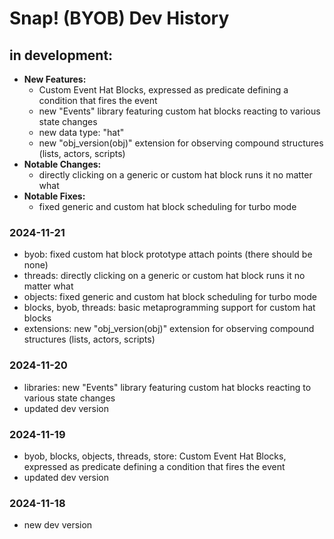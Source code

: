 # Snap! (BYOB) Dev History

## in development:
* **New Features:**
    * Custom Event Hat Blocks, expressed as predicate defining a condition that fires the event
    * new "Events" library featuring custom hat blocks reacting to various state changes
    * new data type: "hat"
    * new "obj_version(obj)" extension for observing compound structures (lists, actors, scripts)
* **Notable Changes:**
    * directly clicking on a generic or custom hat block runs it no matter what
* **Notable Fixes:**
    * fixed generic and custom hat block scheduling for turbo mode

### 2024-11-21
* byob: fixed custom hat block prototype attach points (there should be none)
* threads: directly clicking on a generic or custom hat block runs it no matter what
* objects: fixed generic and custom hat block scheduling for turbo mode
* blocks, byob, threads: basic metaprogramming support for custom hat blocks
* extensions: new "obj_version(obj)" extension for observing compound structures (lists, actors, scripts)

### 2024-11-20
* libraries: new "Events" library featuring custom hat blocks reacting to various state changes
* updated dev version

### 2024-11-19
* byob, blocks, objects, threads, store: Custom Event Hat Blocks, expressed as predicate defining a condition that fires the event
* updated dev version

### 2024-11-18
* new dev version
